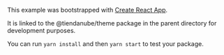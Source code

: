 This example was bootstrapped with [Create React App](https://github.com/facebook/create-react-app).

It is linked to the @tiendanube/theme package in the parent directory for development purposes.

You can run `yarn install` and then `yarn start` to test your package.
